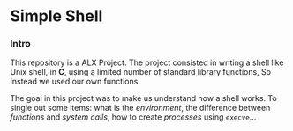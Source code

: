 # Simple Shell

### Intro
This repository is a ALX Project. The project consisted in writing a shell like Unix shell, in **C**, using a limited number of standard library functions, So Instead we used our own functions.

The goal in this project was to make us understand how a shell works. To single out some items: what is the *environment*, the difference between *functions* and *system calls*, how to create *processes* using `execve`...  
